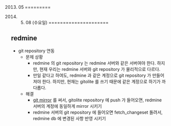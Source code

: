 2013. 05
=========

2013. 05. 08 (수요일)
=====================

redmine
-------

* git repository 연동
  * 문제 상황
      * redmine 의 git repository 는 redmine 서버와 같은 서버여야 한다. 하지만, 현재 우리는 redmine 서버와 git repository 가 물리적으로 다르다.
      * 만일 같다고 하여도, redmine 과 같은 계정으로 git repository 가 만들어 져야 한다. 하지만, 현재는 gitolite 를 쓰기 때문에 같은 계정으로 하기가 까다롭다.
  * 해결
      * [git mirror](/git/mirror) 를 써서, gitolite repository 에 push 가 들어오면, redmine 서버의 계정에 동일하게 mirror 시키기
      * redmine 서버의 git repository 에 들어오면 fetch_changeset 돌려서, redmine db 에 변경된 사항 반영 시키기